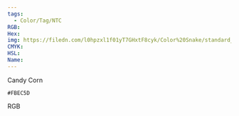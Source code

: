 ```yaml
---
tags:
  - Color/Tag/NTC
RGB:
Hex:
img: https://filedn.com/l0hpzxl1f01yT7GHxtF8cyk/Color%20Snake/standard_csv_to_svg//FBEC5D.svg
CMYK:
HSL:
Name:
---
```

Candy Corn
```palette
#FBEC5D
```
RGB
